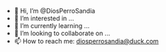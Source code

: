 - 👋 Hi, I’m @DiosPerroSandia
- 👀 I’m interested in ...
- 🌱 I’m currently learning ...
- 💞️ I’m looking to collaborate on ...
- 📫 How to reach me: diosperrosandia@duck.com

<!---
DiosPerroSandia/DiosPerroSandia is a ✨ special ✨ repository because its `README.md` (this file) appears on your GitHub profile.
You can click the Preview link to take a look at your changes.
--->

